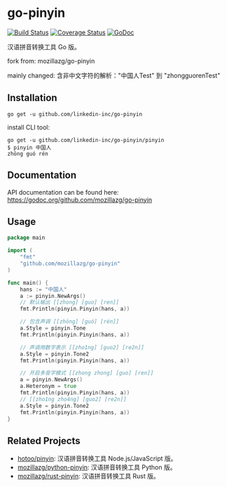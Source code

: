 go-pinyin
=========

[![Build Status](https://travis-ci.org/mozillazg/go-pinyin.svg?branch=master)](https://travis-ci.org/mozillazg/go-pinyin)
[![Coverage Status](https://coveralls.io/repos/mozillazg/go-pinyin/badge.png?branch=master)](https://coveralls.io/r/mozillazg/go-pinyin?branch=master)
[![GoDoc](https://godoc.org/github.com/mozillazg/go-pinyin?status.svg)](https://godoc.org/github.com/mozillazg/go-pinyin)

汉语拼音转换工具 Go 版。

fork from: mozillazg/go-pinyin

mainly changed: 含非中文字符的解析："中国人Test" 到 "zhongguorenTest"


Installation
------------

```
go get -u github.com/linkedin-inc/go-pinyin
```

install CLI tool:

```
go get -u github.com/linkedin-inc/go-pinyin/pinyin
$ pinyin 中国人
zhōng guó rén
```


Documentation
--------------

API documentation can be found here:
https://godoc.org/github.com/mozillazg/go-pinyin


Usage
------

```go
package main

import (
	"fmt"
	"github.com/mozillazg/go-pinyin"
)

func main() {
	hans := "中国人"
	a := pinyin.NewArgs()
	// 默认输出 [[zhong] [guo] [ren]]
	fmt.Println(pinyin.Pinyin(hans, a))

	// 包含声调 [[zhōng] [guó] [rén]]
	a.Style = pinyin.Tone
	fmt.Println(pinyin.Pinyin(hans, a))

	// 声调用数字表示 [[zho1ng] [guo2] [re2n]]
	a.Style = pinyin.Tone2
	fmt.Println(pinyin.Pinyin(hans, a))

	// 开启多音字模式 [[zhong zhong] [guo] [ren]]
	a = pinyin.NewArgs()
	a.Heteronym = true
	fmt.Println(pinyin.Pinyin(hans, a))
	// [[zho1ng zho4ng] [guo2] [re2n]]
	a.Style = pinyin.Tone2
	fmt.Println(pinyin.Pinyin(hans, a))
}
```


Related Projects
-----------------

* [hotoo/pinyin](https://github.com/hotoo/pinyin): 汉语拼音转换工具 Node.js/JavaScript 版。
* [mozillazg/python-pinyin](https://github.com/mozillazg/python-pinyin): 汉语拼音转换工具 Python 版。
* [mozillazg/rust-pinyin](https://github.com/mozillazg/rust-pinyin): 汉语拼音转换工具 Rust 版。
